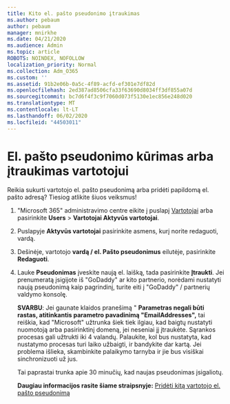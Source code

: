 ```yaml
---
title: Kito el. pašto pseudonimo įtraukimas
ms.author: pebaum
author: pebaum
manager: mnirkhe
ms.date: 04/21/2020
ms.audience: Admin
ms.topic: article
ROBOTS: NOINDEX, NOFOLLOW
localization_priority: Normal
ms.collection: Adm_O365
ms.custom: ''
ms.assetid: 91b2e06b-0a5c-4f89-acfd-ef301e7df82d
ms.openlocfilehash: 2ed387ad8506cfa33f63690d8034ff3df855a07d
ms.sourcegitcommit: bc7d6f4f3c9f7060d073f5130e1ec856e248d020
ms.translationtype: MT
ms.contentlocale: lt-LT
ms.lasthandoff: 06/02/2020
ms.locfileid: "44503011"
---
```

# <a name="create-or-add-an-email-alias-for-a-user"></a>El. pašto pseudonimo kūrimas arba įtraukimas vartotojui

Reikia sukurti vartotojo el. pašto pseudonimą arba pridėti papildomą el. pašto adresą? Tiesiog atlikite šiuos veiksmus!
  
1. "Microsoft 365" administravimo centre eikite į puslapį [Vartotojai](https://go.microsoft.com/fwlink/p/?linkid=834822) arba pasirinkite **Users** \> **Vartotojai Aktyvūs vartotojai**.
    
2. Puslapyje **Aktyvūs vartotojai** pasirinkite asmens, kurį norite redaguoti, vardą. 
    
3. Dešinėje, vartotojo **vardą / el. Pašto pseudonimus** eilutėje, pasirinkite **Redaguoti**.
    
4. Lauke **Pseudonimas** įveskite naują el. laišką, tada pasirinkite **Įtraukti**. Jei prenumeratą įsigijote iš "GoDaddy" ar kito partnerio, norėdami nustatyti naują pseudonimą kaip pagrindinį, turite eiti į "GoDaddy" / partnerių valdymo konsolę. 
    
    **SVARBU**: Jei gaunate klaidos pranešimą " **Parametras negali būti rastas, atitinkantis parametro pavadinimą "EmailAddresses",** tai reiškia, kad "Microsoft" užtrunka šiek tiek ilgiau, kad baigtų nustatyti nuomotoją arba pasirinktinį domeną, jei neseniai jį įtraukėte. Sąrankos procesas gali užtrukti iki 4 valandų. Palaukite, kol bus nustatyta, kad nustatymo procesas turi laiko užbaigti, ir bandykite dar kartą. Jei problema išlieka, skambinkite palaikymo tarnyba ir jie bus visiškai sinchronizuoti už jus.
    
    Tai paprastai trunka apie 30 minučių, kad naujas pseudonimas įsigaliotų.
    
    **Daugiau informacijos rasite šiame straipsnyje:** [Pridėti kitą vartotojo el. pašto pseudonimą](https://docs.microsoft.com/microsoft-365/admin/email/add-another-email-alias-for-a-user)
    

